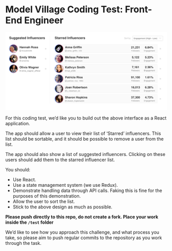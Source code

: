# Model Village Coding Test: Front-End Engineer

![list design](./assets/influencer_list_design.png)

For this coding test, we’d like you to build out the above interface as a React application.

The app should allow a user to view their list of ‘Starred’ influencers. This list should be sortable, and it should be possible to remove a user from the list.

The app should also show a list of suggested influencers. Clicking on these users should add them to the starred influencer list.

You should:

* Use React.
* Use a state management system (we use Redux).
* Demonstrate handling data through API calls. Faking this is fine for the purposes of this demonstration.
* Allow the user to sort the list.
* Stick to the above design as much as possible.

**Please push directly to this repo, do not create a fork. Place your work inside the `/test` folder**

We’d like to see how you approach this challenge, and what process you take, so please aim to push regular commits to the repository as you work through the task.
